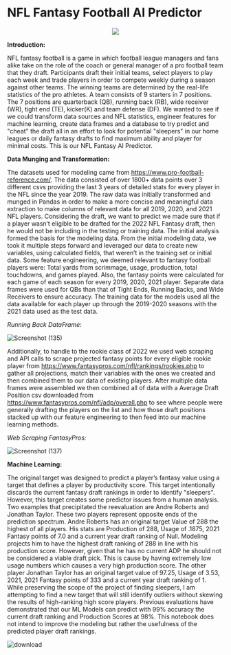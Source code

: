 # NFL Fantasy Football AI Predictor 
<p align="center">
<img src="https://user-images.githubusercontent.com/101227638/185289346-6e73682b-7a15-480b-9392-615084cf7361.png" />
</p>

**Introduction:** 

NFL fantasy football is a game in which football league managers and fans alike take on the role of the coach or general manager of a pro football team that they draft. Participants draft their initial teams, select players to play each week and trade players in order to compete weekly during a season against other teams. The winning teams are determined by the real-life statistics of the pro athletes. A team consists of 9 starters in 7 positions. The 7 positions are quarterback (QB), running back (RB), wide receiver (WR), tight end (TE), kicker(K) and team defense (DF). We wanted to see if we could transform data sources and NFL statistics, engineer features for machine learning, create data frames and a database to try predict and "cheat" the draft all in an effort to look for potential "sleepers" in our home leagues or daily fantasy drafts to find maximum ability and player for minimal costs. This is our NFL Fantasy AI Predictor. 

**Data Munging and Transformation:**

The datasets used for modeling came from https://www.pro-football-reference.com/. The data consisted of over 1800+ data points over 3 different csvs providing the last 3 years of detailed stats for every player in the NFL since the year 2019. The raw data was initially transformed and munged in Pandas in order to make a more concise and meaningful data extraction to make columns of relevant data for all 2019, 2020, and 2021 NFL players. Considering the draft, we want to predict we made sure that if a player wasn’t eligible to be drafted for the 2022 NFL Fantasy draft, then he would not be including in the testing or training data. The initial analysis formed the basis for the modeling data. From the initial modeling data, we took it multiple steps forward and leveraged our data to create new variables, using calculated fields, that weren’t in the training set or initial data. Some feature engineering, we deemed relevant to fantasy football players were: Total yards from scrimmage, usage, production, total touchdowns, and games played. Also, the fantasy points were calculated for each game of each season for every 2019, 2020, 2021 player. Separate data frames were used for QBs than that of Tight Ends, Running Backs, and Wide Receivers to ensure accuracy. The training data for the models used all the data available for each player up through the 2019-2020 seasons with the 2021 data used as the test data. 

*Running Back DataFrame:*

![Screenshot (135)](https://user-images.githubusercontent.com/101227638/187561481-16959d9b-c094-4549-8691-fe486a647fb5.png)

Additionally, to handle to the rookie class of 2022 we used web scraping and API calls to scrape projected fantasy points for every eligible rookie player from https://www.fantasypros.com/nfl/rankings/rookies.php to gather all projections, match their variables with the ones we created and then combined them to our data of existing players. After multiple data frames were assembled we then combined all of data with a Average Draft Position csv downloaded from https://www.fantasypros.com/nfl/adp/overall.php to see where people were generally drafting the players on the list and how those draft positions stacked up with our feature engineering to then feed into our machine learning methods. 

*Web Scraping FantasyPros:*

![Screenshot (137)](https://user-images.githubusercontent.com/101227638/187561673-9ecd4f0b-03f6-4332-8180-58eca0b144e3.png)


**Machine Learning:** 

The original target was designed to predict a player’s fantasy value using a target that defines a player by productivity score. This target intentionally discards the current fantasy draft rankings in order to identify "sleepers". However, this target creates some predictor issues from a human analysis. Two examples that precipitated the reevaluation are Andre Roberts and Jonathan Taylor. These two players represent opposite ends of the prediction spectrum. Andre Roberts has an original target Value of 288 the highest of all players. His stats are Production of 288, Usage of .1875, 2021 Fantasy points of 7.0 and a current year draft ranking of Null. Modeling projects him to have the highest draft ranking of 288 in line with his production score. However, given that he has no current ADP he should not be considered a viable draft pick. This is cause by having extremely low usage numbers which causes a very high production score. The other player Jonathan Taylor has an original target value of 97.25, Usage of 3.53, 2021, 2021 Fantasy points of 333 and a current year draft ranking of 1. While preserving the scope of the project of finding sleepers, I am attempting to find a new target that will still identify outliers without skewing the results of high-ranking high score players. Previous evaluations have demonstrated that our ML Models can predict with 99% accuracy the current draft ranking and Production Scores at 98%. This notebook does not intend to improve the modeling but rather the usefulness of the predicted player draft rankings.

![download](https://user-images.githubusercontent.com/101227638/187556446-b91cd149-38c8-4af3-ba9a-276b1897939a.png)

